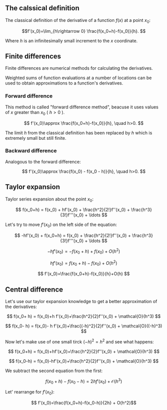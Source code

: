 ## The calssical definition

The classical definition of the derivative of a function $f(x)$ at a point $x_0$:

 $$f'(x_0)=\lim_{h\rightarrow 0} \frac{f(x_0+h)-f(x_0)}{h}. $$

Where $h$ is an infinitesimally small increment to the $x$ coordinate.

## Finite differences 

Finite differences are numerical methods for calculating the derivatives.

Weighted sums of function evaluations at a number of locations can be used to obtain approximations to a function's derivatives.

### Forward difference

This method is called "forward difference method", beacuse it uses values of $x$ greater than $x_0$ ( $h>0$ ).

$$ f'(x_0)\approx \frac{f(x_0+h)-f(x_0)}{h}, \quad h>0. $$

The limit $h$ from the classical definition has been replaced by $h$  which is extremely small but still finite.

### Backward difference

Analogous to the forward difference:

$$ f'(x_0)\approx \frac{f(x_0) - f(x_0 - h)}{h}, \quad h>0. $$

## Taylor expansion

Taylor series expansion about the point $x_0$:

$$ f(x_0+h) = f(x_0) + hf'(x_0) + \frac{h^2}{2!}f''(x_0) + \frac{h^3}{3!}f'''(x_0) + \ldots $$

Let's try to move $f'(x_0)$ on the left side of the equation:

$$ -hf'(x_0) + f(x_0+h) = f(x_0) + \frac{h^2}{2!}f''(x_0) + \frac{h^3}{3!}f'''(x_0) + \ldots $$

$$ -hf'(x_0) = -f(x_0+h) + f(x_0) +O(h^2)$$

$$ hf'(x_0)=f(x_0+h)-f(x_0) +O(h^2) $$
  
 $$ f'(x_0)=\frac{f(x_0+h)-f(x_0)}{h}+O(h) $$

## Central difference

Let's use our taylor expansion knowledge to get a better approximation of the derivatives:

$$ f(x_0+ h) = f(x_0)+h f'(x_0)+\frac{h^2}{2}f''(x_0) + \mathcal{O}(h^3) $$

$$ f(x_0- h) = f(x_0)- h f'(x_0)+\frac{(-h)^2}{2}f''(x_0) + \mathcal{O}((-h)^3) $$

Now let's make use of one small tirck $(-h)^2=h^2$ and see what happens:

$$ f(x_0+h) = f(x_0)+hf'(x_0)+\frac{h^2}{2}f''(x_0) + \mathcal{O}(h^3) $$

$$ f(x_0-h) = f(x_0)-hf'(x_0)+\frac{h^2}{2}f''(x_0) + \mathcal{O}(h^3) $$

We subtract the second equation from the first:

$$ f(x_0+h)-f(x_0-h)=2hf'(x_0) + \mathcal{O}(h^3)$$

Let' rearrange for $f'(x_0)$:

$$ f'(x_0)=\frac{f(x_0+h)-f(x_0-h)}{2h} + O(h^2)$$
